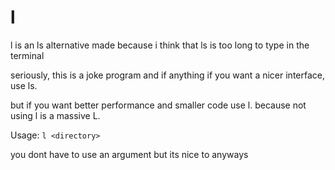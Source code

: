 # l
l is an ls alternative made because i think that ls is too long to type in the terminal

seriously, this is a joke program and if anything if you want a nicer interface, use ls.

but if you want better performance and smaller code use l. because not using l is a massive L.

Usage: `l <directory>`

you dont have to use an argument but its nice to anyways
